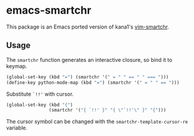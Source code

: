 # emacs-smartchr

This package is an Emacs ported version of kana1's [vim-smartchr](https://github.com/kana/vim-smartchr).

## Usage

The `smartchr` function generates an interactive closure, so bind it to keymap.

```el
(global-set-key (kbd "=") (smartchr '(" = " " == " " === ")))
(define-key python-mode-map (kbd "=") (smartchr '(" = " " == ")))
```

Substitute `` `!!' `` with cursor.

```el
(global-set-key (kbd "{")
                (smartchr '("{ `!!' }" "{ \"`!!'\" }" "{")))
```

The cursor symbol can be changed with the `smartchr-template-cursor-re` variable.
